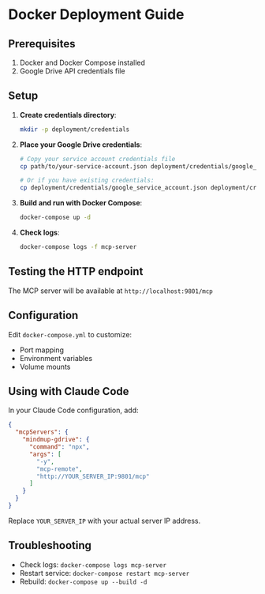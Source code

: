 # Docker Deployment Guide

## Prerequisites

1. Docker and Docker Compose installed
2. Google Drive API credentials file

## Setup

1. **Create credentials directory**:
   ```bash
   mkdir -p deployment/credentials
   ```

2. **Place your Google Drive credentials**:
   ```bash
   # Copy your service account credentials file
   cp path/to/your-service-account.json deployment/credentials/google_drive_credentials.json

   # Or if you have existing credentials:
   cp deployment/credentials/google_service_account.json deployment/credentials/google_drive_credentials.json
   ```

3. **Build and run with Docker Compose**:
   ```bash
   docker-compose up -d
   ```

3. **Check logs**:
   ```bash
   docker-compose logs -f mcp-server
   ```

## Testing the HTTP endpoint

The MCP server will be available at `http://localhost:9801/mcp`

## Configuration

Edit `docker-compose.yml` to customize:
- Port mapping
- Environment variables
- Volume mounts

## Using with Claude Code

In your Claude Code configuration, add:

```json
{
  "mcpServers": {
    "mindmup-gdrive": {
      "command": "npx",
      "args": [
        "-y",
        "mcp-remote",
        "http://YOUR_SERVER_IP:9801/mcp"
      ]
    }
  }
}
```

Replace `YOUR_SERVER_IP` with your actual server IP address.

## Troubleshooting

- Check logs: `docker-compose logs mcp-server`
- Restart service: `docker-compose restart mcp-server`
- Rebuild: `docker-compose up --build -d`